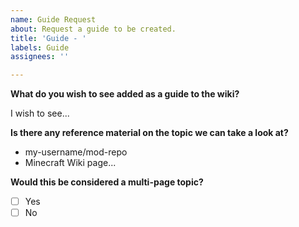 ```yaml
---
name: Guide Request
about: Request a guide to be created.
title: 'Guide - '
labels: Guide
assignees: ''

---
```


<!-- This template should be used if you want to request a guide to be added to the community wiki. -->

**What do you wish to see added as a guide to the wiki?**

I wish to see...

**Is there any reference material on the topic we can take a look at?**

- my-username/mod-repo
- Minecraft Wiki page...

**Would this be considered a multi-page topic?**

- [ ] Yes
- [ ] No

<!-- A multipage topic - like items - would span across multiple pages, these usually take the most time to write. -->

<!-- Please note that requests may not be implemented, and are only a pointer to contributors to what users want to see on the wiki. -->
